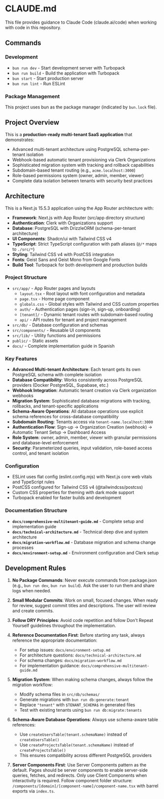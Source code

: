# CLAUDE.md

This file provides guidance to Claude Code (claude.ai/code) when working with code in this repository.

## Commands

### Development

- `bun run dev` - Start development server with Turbopack
- `bun run build` - Build the application with Turbopack
- `bun start` - Start production server
- `bun run lint` - Run ESLint

### Package Management

This project uses bun as the package manager (indicated by `bun.lock` file).

## Project Overview

This is a **production-ready multi-tenant SaaS application** that demonstrates:

- Advanced multi-tenant architecture using PostgreSQL schema-per-tenant isolation
- Webhook-based automatic tenant provisioning via Clerk Organizations
- Sophisticated migration system with tracking and rollback capabilities
- Subdomain-based tenant routing (e.g., `acme.localhost:3000`)
- Role-based permissions system (owner, admin, member, viewer)
- Complete data isolation between tenants with security best practices

## Architecture

This is a Next.js 15.5.3 application using the App Router architecture with:

- **Framework**: Next.js with App Router (src/app directory structure)
- **Authentication**: Clerk with Organizations support
- **Database**: PostgreSQL with DrizzleORM (schema-per-tenant architecture)
- **UI Components**: Shadcn/ui with Tailwind CSS v4
- **TypeScript**: Strict TypeScript configuration with path aliases (`@/*` maps to `./src/*`)
- **Styling**: Tailwind CSS v4 with PostCSS integration
- **Fonts**: Geist Sans and Geist Mono from Google Fonts
- **Build Tool**: Turbopack for both development and production builds

### Project Structure

- `src/app/` - App Router pages and layouts
  - `layout.tsx` - Root layout with font configuration and metadata
  - `page.tsx` - Home page component
  - `globals.css` - Global styles with Tailwind and CSS custom properties
  - `auth/` - Authentication pages (sign-in, sign-up, onboarding)
  - `[tenant]/` - Dynamic tenant routes with subdomain-based routing
  - `api/` - API routes for tenant and project management
- `src/db/` - Database configuration and schemas
- `src/components/` - Reusable UI components
- `src/lib/` - Utility functions and permissions
- `public/` - Static assets
- `docs/` - Complete implementation guide in Spanish

### Key Features

- **Advanced Multi-tenant Architecture**: Each tenant gets its own PostgreSQL schema with complete isolation
- **Database Compatibility**: Works consistently across PostgreSQL providers (Docker PostgreSQL, Supabase, etc.)
- **Webhook Integration**: Automatic tenant creation via Clerk organization webhooks
- **Migration System**: Sophisticated database migrations with tracking, rollbacks, and tenant-specific applications
- **Schema-Aware Operations**: All database operations use explicit schema references for cross-database compatibility
- **Subdomain Routing**: Tenants access via `tenant-name.localhost:3000`
- **Authentication Flow**: Sign-up → Organization Creation (webhook) → Automatic Tenant Setup → Dashboard Access
- **Role System**: owner, admin, member, viewer with granular permissions and database-level enforcement
- **Security**: Parameterized queries, input validation, role-based access control, and tenant isolation

### Configuration

- ESLint uses flat config (eslint.config.mjs) with Next.js core web vitals and TypeScript rules
- PostCSS configured for Tailwind CSS v4 (@tailwindcss/postcss)
- Custom CSS properties for theming with dark mode support
- Turbopack enabled for faster builds and development

### Documentation Structure

- **`docs/comprehensive-multitenant-guide.md`** - Complete setup and implementation guide
- **`docs/technical-architecture.md`** - Technical deep dive and system architecture  
- **`docs/migration-workflow.md`** - Database migration and schema change processes
- **`docs/environment-setup.md`** - Environment configuration and Clerk setup

## Development Rules

1. **No Package Commands**: Never execute commands from package.json (e.g., `bun run dev`, `bun run build`). Ask the user to run them and share logs when needed.

2. **Small Modular Commits**: Work on small, focused changes. When ready for review, suggest commit titles and descriptions. The user will review and create commits.

3. **Follow DRY Principles**: Avoid code repetition and follow Don't Repeat Yourself guidelines throughout the implementation.

4. **Reference Documentation First**: Before starting any task, always reference the appropriate documentation:
   - For setup issues: `docs/environment-setup.md`
   - For architecture questions: `docs/technical-architecture.md`
   - For schema changes: `docs/migration-workflow.md`
   - For implementation guidance: `docs/comprehensive-multitenant-guide.md`

5. **Migration System**: When making schema changes, always follow the migration workflow:
   - Modify schema files in `src/db/schemas/`
   - Generate migrations with `bun run db:generate:tenant`
   - Replace `"tenant"` with `$TENANT_SCHEMA$` in generated files
   - Test with existing tenants using `bun run db:migrate:tenants`

6. **Schema-Aware Database Operations**: Always use schema-aware table references:
   - Use `createUsersTable(tenant.schemaName)` instead of `createUsersTable()`
   - Use `createProjectsTable(tenant.schemaName)` instead of `createProjectsTable()`
   - This ensures compatibility across different PostgreSQL providers

7. **Server Components First**: Use Server Components pattern as the default. Pages should be server components to enable server-side queries, fetches, and redirects. Only use Client Components when interactivity is required. Follow component folder structure: `/components/[domain]/[component-name]/component-name.tsx` with barrel exports via `index.ts`.
